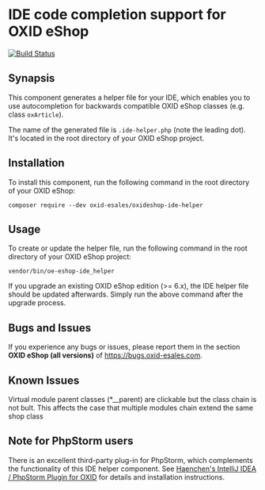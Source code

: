 IDE code completion support for OXID eShop
==========================================

[![Build Status](https://travis-ci.org/OXID-eSales/oxid-eshop-ide-helper.svg?branch=master)](https://travis-ci.org/OXID-eSales/oxid-eshop-ide-helper)

Synapsis
--------

This component generates a helper file for your IDE, which enables you to use 
autocompletion for backwards compatible OXID eShop classes (e.g. class `oxArticle`).

The name of the generated file is `.ide-helper.php` (note the leading dot). 
It's located in the root directory of your OXID eShop project. 

Installation
------------

To install this component, run the following command in the root directory of 
your OXID eShop: 

```
composer require --dev oxid-esales/oxideshop-ide-helper
```

Usage
-----

To create or update the helper file, run the following command in the root 
directory of your OXID eShop project:  

```
vendor/bin/oe-eshop-ide_helper
```

If you upgrade an existing OXID eShop edition (>= 6.x), the IDE helper file 
should be updated afterwards. Simply run the above command after the upgrade 
process.

Bugs and Issues
---------------

If you experience any bugs or issues, please report them in the section **OXID eShop (all versions)** of https://bugs.oxid-esales.com.

Known Issues
------------

Virtual module parent classes (*__parent) are clickable but the class chain is not bult. 
This affects the case that multiple modules chain extend the same shop class 

Note for PhpStorm users
-----------------------

There is an excellent third-party plug-in for PhpStorm, which complements the 
functionality of this IDE helper component. See [Haenchen's IntelliJ IDEA / 
PhpStorm Plugin for OXID](https://github.com/Haehnchen/idea-php-oxid-plugin) 
for details and installation instructions.
